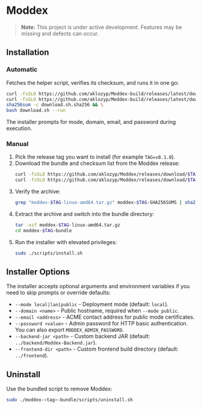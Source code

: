 # Moddex

> **Note:** This project is under active development. Features may be missing and defects can occur.

## Installation

### Automatic

Fetches the helper script, verifies its checksum, and runs it in one go:

```bash
curl -fsSLO https://github.com/aklozyp/Moddex-build/releases/latest/download/download.sh && \
curl -fsSLO https://github.com/aklozyp/Moddex-build/releases/latest/download/download.sh.sha256 && \
sha256sum -c download.sh.sha256 && \
bash download.sh --run
```

The installer prompts for mode, domain, email, and password during execution.

### Manual

1. Pick the release tag you want to install (for example `TAG=v0.1.0`).
2. Download the bundle and checksum list from the Moddex release:
   ```bash
   curl -fsSLO https://github.com/aklozyp/Moddex/releases/download/$TAG/moddex-$TAG-linux-amd64.tar.gz
   curl -fsSLO https://github.com/aklozyp/Moddex/releases/download/$TAG/moddex-$TAG-SHA256SUMS
   ```
3. Verify the archive:
   ```bash
   grep "moddex-$TAG-linux-amd64.tar.gz" moddex-$TAG-SHA256SUMS | sha256sum --check
   ```
4. Extract the archive and switch into the bundle directory:
   ```bash
   tar -xzf moddex-$TAG-linux-amd64.tar.gz
   cd moddex-$TAG-bundle
   ```
5. Run the installer with elevated privileges:
   ```bash
   sudo ./scripts/install.sh
   ```

## Installer Options

The installer accepts optional arguments and environment variables if you need to skip prompts or override defaults:

- `--mode local|lan|public` - Deployment mode (default: `local`).
- `--domain <name>` - Public hostname, required when `--mode public`.
- `--email <address>` - ACME contact address for public mode certificates.
- `--password <value>` - Admin password for HTTP basic authentication. You can also export `MODDEX_ADMIN_PASSWORD`.
- `--backend-jar <path>` - Custom backend JAR (default: `../backend/Moddex-Backend.jar`).
- `--frontend-dir <path>` - Custom frontend build directory (default: `../frontend`).

## Uninstall

Use the bundled script to remove Moddex:

```bash
sudo ./moddex-<tag>-bundle/scripts/uninstall.sh
```

